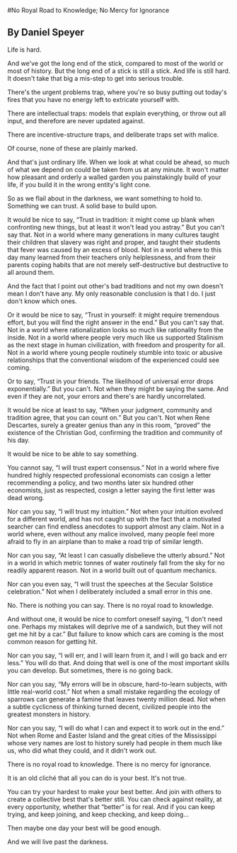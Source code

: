 #No Royal Road to Knowledge; No Mercy for Ignorance
## By Daniel Speyer

Life is hard.

And we've got the long end of the stick, compared to most of the world or most of history.  But the long end of a stick is still a stick.  And life is still hard.  It doesn't take that big a mis-step to get into serious trouble.

There's the urgent problems trap, where you're so busy putting out today's fires that you have no energy left to extricate yourself with.

There are intellectual traps: models that explain everything, or throw out all input, and therefore are never updated against.
  
There are incentive-structure traps, and deliberate traps set with malice.

Of course, none of these are plainly marked.

And that's just ordinary life.  When we look at what could be ahead, so much of what we depend on could be taken from us at any minute.  It won't matter how pleasant and orderly a walled garden you painstakingly build of your life, if you build it in the wrong entity's light cone.

So as we flail about in the darkness, we want something to hold to.  Something we can trust.  A solid base to build upon.

It would be nice to say, “Trust in tradition: it might come up blank when confronting new things, but at least it won't lead you astray.” But you can't say that. Not in a world where many generations in many cultures taught their children that slavery was right and proper, and taught their students that fever was caused by an excess of blood. Not in a world where to this day many learned from their teachers only helplessness, and from their parents coping habits that are not merely self-destructive but destructive to all around them.

And the fact that I point out other's bad traditions and not my own doesn't mean I don't have any. My only reasonable conclusion is that I do. I just don't know which ones.

Or it would be nice to say, “Trust in yourself: it might require tremendous effort, but you will find the right answer in the end.” But you can't say that. Not in a world where rationalization looks so much like rationality from the inside. Not in a world where people very much like us supported Stalinism as the next stage in human civilization, with freedom and prosperity for all. Not in a world where young people routinely stumble into toxic or abusive relationships that the conventional wisdom of the experienced could see coming.

Or to say, “Trust in your friends. The likelihood of universal error drops exponentially.” But you can't. Not when they might be saying the same. And even if they are not, your errors and there's are hardly uncorrelated.

It would be nice at least to say, “When your judgment, community and tradition agree, that you can count on.” But you can't. Not when Rene Descartes, surely a greater genius than any in this room, “proved” the existence of the Christian God, confirming the tradition and community of his day.

It would be nice to be able to say something.

You cannot say, “I will trust expert consensus.” Not in a world where five hundred highly respected professional economists can cosign a letter recommending a policy, and two months later six hundred other economists, just as respected, cosign a letter saying the first letter was dead wrong.

Nor can you say, “I will trust my intuition.” Not when your intuition evolved for a different world, and has not caught up with the fact that a motivated searcher can find endless anecdotes to support almost any claim. Not in a world where, even without any malice involved, many people feel more afraid to fly in an airplane than to make a road trip of similar length.

Nor can you say, “At least I can casually disbelieve the utterly absurd.”  Not in a world in which metric tonnes of water routinely fall from the sky for no readily apparent reason.  Not in a world built out of quantum mechanics.

Nor can you even say, “I will trust the speeches at the Secular Solstice celebration.” Not when I deliberately included a small error in this one.

No. There is nothing you can say. There is no royal road to knowledge.

And without one, it would be nice to comfort oneself saying, “I don't need one. Perhaps my mistakes will deprive me of a sandwich, but they will not get me hit by a car.” But failure to know which cars are coming is the most common reason for getting hit.

Nor can you say, “I will err, and I will learn from it, and I will go back and err less.” You will do that. And doing that well is one of the most important skills you can develop. But sometimes, there is no going back.

Nor can you say, “My errors will be in obscure, hard-to-learn subjects, with little real-world cost.” Not when a small mistake regarding the ecology of sparrows can generate a famine that leaves twenty million dead. Not when a subtle cyclicness of thinking turned decent, civilized people into the greatest monsters in history.

Nor can you say, “I will do what I can and expect it to work out in the end.” Not when Rome and Easter Island and the great cities of the Mississippi whose very names are lost to history surely had people in them much like us, who did what they could, and it didn't work out.

There is no royal road to knowledge. There is no mercy for ignorance.

It is an old cliché that all you can do is your best. It's not true.

You can try your hardest to make your best better. And join with others to create a collective best that's better still. You can check against reality, at every opportunity, whether that “better” is for real. And if you can keep trying, and keep joining, and keep checking, and keep doing...

Then maybe one day your best will be good enough.

And we will live past the darkness.
